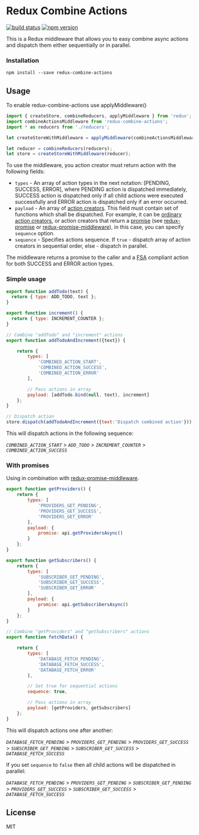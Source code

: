 # Redux Combine Actions

[![build status](https://img.shields.io/travis/itsmepetrov/redux-combine-actions/master.svg?style=flat-square)](https://travis-ci.org/itsmepetrov/redux-combine-actions)
[![npm version](https://img.shields.io/npm/v/redux-combine-actions.svg?style=flat-square)](https://www.npmjs.com/package/redux-combine-actions)

This is a Redux middleware that allows you to easy combine async actions and dispatch them either sequentially or in parallel.

### Installation

```
npm install --save redux-combine-actions
```

## Usage

To enable redux-combine-actions use applyMiddleware()

```js
import { createStore, combineReducers, applyMiddleware } from 'redux';
import combineActionsMiddleware from 'redux-combine-actions';
import * as reducers from './reducers';

let createStoreWithMiddleware = applyMiddleware(combineActionsMiddleware)(createStore);

let reducer = combineReducers(reducers);
let store = createStoreWithMiddleware(reducer);
```

To use the middleware, you action creator must return action with the following fields:

- `types` - An array of action types in the next notation: [PENDING, SUCCESS, ERROR], where PENDING action is dispatched immediately, SUCCESS action is dispatched only if all child actions were executed successfully and ERROR action is dispatched  only if an error occurred.
- `payload` - An array of [action creators](http://gaearon.github.io/redux/docs/basics/Actions.html#action-creators). This field must contain set of functions which shall be dispatched. For example, it can be [ordinary action creators](#simple-usage), or action creators that return a [promise](#with-promises) (see [redux-promise](https://github.com/acdlite/redux-promise) or [redux-promise-middleware](https://github.com/pburtchaell/redux-promise-middleware)), in this case, you can specify `sequence` option. 
- `sequence` - Specifies actions sequence. If `true` - dispatch array of action creators in sequential order, else - dispatch in parallel.

The middleware returns a promise to the caller and a [FSA](https://github.com/acdlite/flux-standard-action) compliant action for both SUCCESS and ERROR action types.

### Simple usage
```js
export function addTodo(text) {
  return { type: ADD_TODO, text };
}

export function increment() {
  return { type: INCREMENT_COUNTER };
}

// Combine "addTodo" and "increment" actions
export function addTodoAndIncrement({text}) {

    return {
        types: [
            'COMBINED_ACTION_START',
            'COMBINED_ACTION_SUCCESS',
            'COMBINED_ACTION_ERROR'
        ],

        // Pass actions in array
        payload: [addTodo.bind(null, text), increment]
    };
}

// Dispatch action
store.dispatch(addTodoAndIncrement({text:'Dispatch combined action'}));
```

This will dispatch actions in the following sequence:

*`COMBINED_ACTION_START`* > *`ADD_TODO`* > *`INCREMENT_COUNTER`* > *`COMBINED_ACTION_SUCCESS`*

### With promises
Using in combination with [redux-promise-middleware](https://github.com/pburtchaell/redux-promise-middleware).
```js
export function getProviders() {
    return {
        types: [
            'PROVIDERS_GET_PENDING',
            'PROVIDERS_GET_SUCCESS',
            'PROVIDERS_GET_ERROR'
        ],
        payload: {
            promise: api.getProvidersAsync()
        }
    };
}

export function getSubscribers() {
    return {
        types: [
            'SUBSCRIBER_GET_PENDING',
            'SUBSCRIBER_GET_SUCCESS',
            'SUBSCRIBER_GET_ERROR'
        ],
        payload: {
            promise: api.getSubscribersAsync()
        }
    };
}

// Combine "getProviders" and "getSubscribers" actions
export function fetchData() {

    return {
        types: [
            'DATABASE_FETCH_PENDING',
            'DATABASE_FETCH_SUCCESS',
            'DATABASE_FETCH_ERROR'
        ],

        // Set true for sequential actions
        sequence: true,

        // Pass actions in array
        payload: [getProviders, getSubscribers]
    };
}
```

This will dispatch actions one after another:

*`DATABASE_FETCH_PENDING`* > *`PROVIDERS_GET_PENDING`* > *`PROVIDERS_GET_SUCCESS`* > *`SUBSCRIBER_GET_PENDING`* > *`SUBSCRIBER_GET_SUCCESS`* > *`DATABASE_FETCH_SUCCESS`*

If you set `sequence` to `false` then all child actions will be dispatched in parallel:

*`DATABASE_FETCH_PENDING`* > *`PROVIDERS_GET_PENDING`* > *`SUBSCRIBER_GET_PENDING`* > *`PROVIDERS_GET_SUCCESS`* > *`SUBSCRIBER_GET_SUCCESS`* > *`DATABASE_FETCH_SUCCESS`*

## License

MIT
